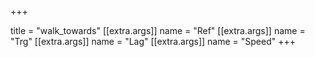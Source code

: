 +++

title = "walk_towards"
[[extra.args]]
name = "Ref"
[[extra.args]]
name = "Trg"
[[extra.args]]
name = "Lag"
[[extra.args]]
name = "Speed"
+++